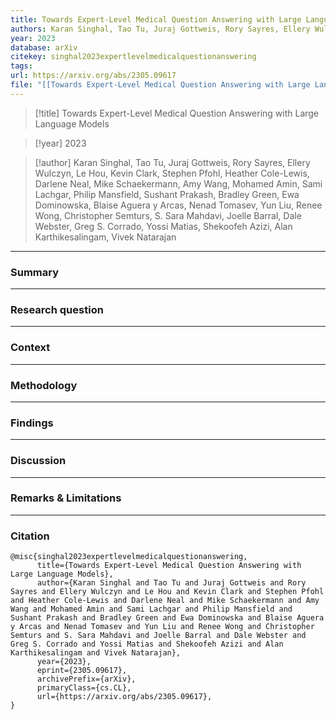 ```yaml
---
title: Towards Expert-Level Medical Question Answering with Large Language Models
authors: Karan Singhal, Tao Tu, Juraj Gottweis, Rory Sayres, Ellery Wulczyn, Le Hou, Kevin Clark, Stephen Pfohl, Heather Cole-Lewis, Darlene Neal, Mike Schaekermann, Amy Wang, Mohamed Amin, Sami Lachgar, Philip Mansfield, Sushant Prakash, Bradley Green, Ewa Dominowska, Blaise Aguera y Arcas, Nenad Tomasev, Yun Liu, Renee Wong, Christopher Semturs, S. Sara Mahdavi, Joelle Barral, Dale Webster, Greg S. Corrado, Yossi Matias, Shekoofeh Azizi, Alan Karthikesalingam, Vivek Natarajan
year: 2023
database: arXiv
citekey: singhal2023expertlevelmedicalquestionanswering
tags: 
url: https://arxiv.org/abs/2305.09617
file: "[[Towards Expert-Level Medical Question Answering with Large Language Models.pdf]]"
---
```


>[!title]
Towards Expert-Level Medical Question Answering with Large Language Models

>[!year]
2023

>[!author]
Karan Singhal, Tao Tu, Juraj Gottweis, Rory Sayres, Ellery Wulczyn, Le Hou, Kevin Clark, Stephen Pfohl, Heather Cole-Lewis, Darlene Neal, Mike Schaekermann, Amy Wang, Mohamed Amin, Sami Lachgar, Philip Mansfield, Sushant Prakash, Bradley Green, Ewa Dominowska, Blaise Aguera y Arcas, Nenad Tomasev, Yun Liu, Renee Wong, Christopher Semturs, S. Sara Mahdavi, Joelle Barral, Dale Webster, Greg S. Corrado, Yossi Matias, Shekoofeh Azizi, Alan Karthikesalingam, Vivek Natarajan


------------------------------------

### Summary


------------------------------------

### Research question


------------------------------------

### Context


------------------------------------

### Methodology


------------------------------------

### Findings


------------------------------------

### Discussion


------------------------------------

### Remarks & Limitations


------------------------------------

### Citation

```
@misc{singhal2023expertlevelmedicalquestionanswering,
      title={Towards Expert-Level Medical Question Answering with Large Language Models}, 
      author={Karan Singhal and Tao Tu and Juraj Gottweis and Rory Sayres and Ellery Wulczyn and Le Hou and Kevin Clark and Stephen Pfohl and Heather Cole-Lewis and Darlene Neal and Mike Schaekermann and Amy Wang and Mohamed Amin and Sami Lachgar and Philip Mansfield and Sushant Prakash and Bradley Green and Ewa Dominowska and Blaise Aguera y Arcas and Nenad Tomasev and Yun Liu and Renee Wong and Christopher Semturs and S. Sara Mahdavi and Joelle Barral and Dale Webster and Greg S. Corrado and Yossi Matias and Shekoofeh Azizi and Alan Karthikesalingam and Vivek Natarajan},
      year={2023},
      eprint={2305.09617},
      archivePrefix={arXiv},
      primaryClass={cs.CL},
      url={https://arxiv.org/abs/2305.09617}, 
}
```